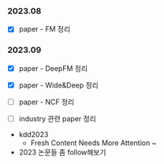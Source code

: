### 2023.08
- [x] paper - FM 정리
### 2023.09
- [x] paper - DeepFM 정리
- [x] paper - Wide&Deep 정리
- [ ] paper - NCF 정리
- [ ] industry 관련 paper 정리


- kdd2023
  - Fresh Content Needs More Attention ~
- 2023 논문들 좀 follow해보기